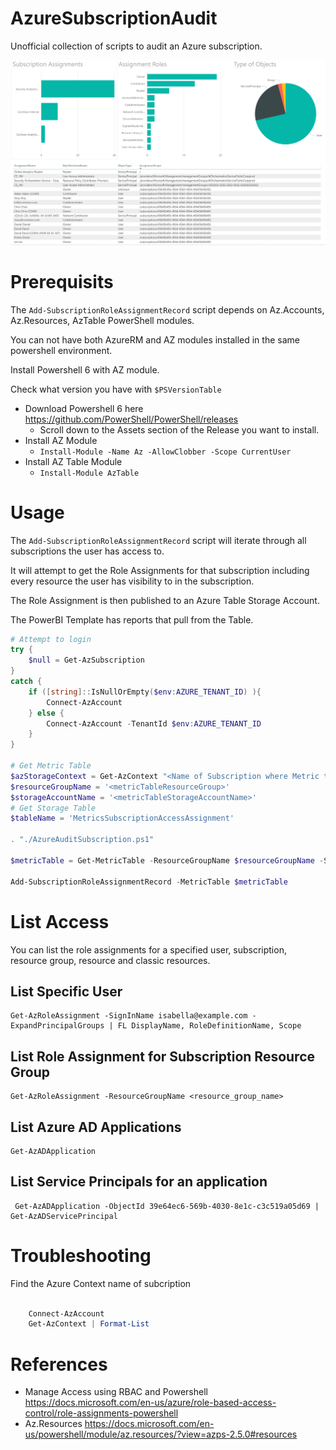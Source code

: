 # AzureSubscriptionAudit
Unofficial collection of scripts to audit an Azure subscription.

![Audit Report](https://github.com/briglx/AzureSubscriptionAudit/blob/master/assets/ReportOverview.PNG "Subscription Audit Report")


# Prerequisits

The `Add-SubscriptionRoleAssignmentRecord` script depends on Az.Accounts, Az.Resources, AzTable PowerShell modules.

You can not have both AzureRM and AZ modules installed in the same powershell environment.

Install Powershell 6 with AZ module.

Check what version you have with `$PSVersionTable`

- Download Powershell 6 here https://github.com/PowerShell/PowerShell/releases
    - Scroll down to the Assets section of the Release you want to install.
- Install AZ Module
    - `Install-Module -Name Az -AllowClobber -Scope CurrentUser`
- Install AZ Table Module
    - `Install-Module AzTable`


# Usage

The `Add-SubscriptionRoleAssignmentRecord` script will iterate through all subscriptions the user has access to.

It will attempt to get the Role Assignments for that subscription including every resource the user has visibility to in the subscription.

The Role Assignment is then published to an Azure Table Storage Account.

The PowerBI Template has reports that pull from the Table.

```powershell
# Attempt to login
try {
    $null = Get-AzSubscription
}
catch {
    if ([string]::IsNullOrEmpty($env:AZURE_TENANT_ID) ){
        Connect-AzAccount
    } else {
        Connect-AzAccount -TenantId $env:AZURE_TENANT_ID
    }
}

# Get Metric Table
$azStorageContext = Get-AzContext "<Name of Subscription where Metric table lives>"
$resourceGroupName = '<metricTableResourceGroup>'
$storageAccountName = '<metricTableStorageAccountName>'
# Get Storage Table
$tableName = 'MetricsSubscriptionAccessAssignment'

. "./AzureAuditSubscription.ps1"

$metricTable = Get-MetricTable -ResourceGroupName $resourceGroupName -StorageAccountName $storageAccountName -MetricTableName $tableName -Context $azStorageContext 

Add-SubscriptionRoleAssignmentRecord -MetricTable $metricTable

```


# List Access

You can list the role assignments for a specified user, subscription, resource group, resource and classic resources.

## List Specific User

```
Get-AzRoleAssignment -SignInName isabella@example.com -ExpandPrincipalGroups | FL DisplayName, RoleDefinitionName, Scope
```

## List Role Assignment for Subscription Resource Group

```
Get-AzRoleAssignment -ResourceGroupName <resource_group_name>
```

## List Azure AD Applications

```
Get-AzADApplication
```

## List Service Principals for an application

```
 Get-AzADApplication -ObjectId 39e64ec6-569b-4030-8e1c-c3c519a05d69 | Get-AzADServicePrincipal
 ```

# Troubleshooting

Find the Azure Context name of subcription

```powershell

    Connect-AzAccount
    Get-AzContext | Format-List


```

# References
- Manage Access using RBAC and Powershell https://docs.microsoft.com/en-us/azure/role-based-access-control/role-assignments-powershell
- Az.Resources https://docs.microsoft.com/en-us/powershell/module/az.resources/?view=azps-2.5.0#resources